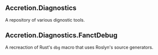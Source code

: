 ## Accretion.Diagnostics

A repository of various dignostic tools.

## Accretion.Diagnostics.FanctDebug

A recreaction of Rust's `dbg` macro that uses Roslyn's source generators.
